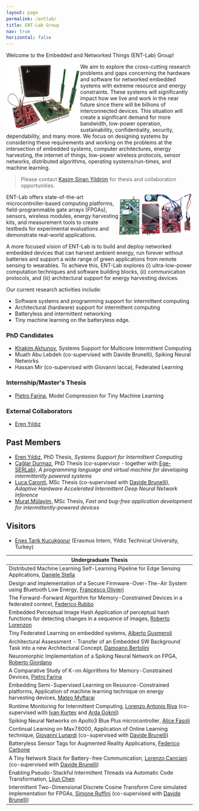```yaml
---
layout: page
permalink: /entlab/
title: ENT-Lab Group
nav: true
horizontal: false
---
```


Welcome to the Embedded and Networked Things (ENT-Lab) Group!

<img align="left" width="200px" src="assets/img/setup.png"/> We aim to explore the cross-cutting research problems and gaps concerning the hardware and software for networked embedded systems with extreme resource and energy constraints. These systems will significantly impact how we live and work in the near future since there will be billions of interconnected devices. This situation will create a significant demand for more bandwidth, low-power operation, sustainability, confidentiality, security, dependability, and many more. We focus on designing systems by considering these requirements and working on the problems at the intersection of embedded systems, computer architectures, energy harvesting, the internet of things, low-power wireless protocols, sensor networks, distributed algorithms, operating systems/run-times, and machine learning. 

> Please contact [Kasim Sinan Yildirim](https://sinanyil81.github.io) for thesis and collaboration opportunities.

<img align="right" width="200px" src="/assets/img/logo.png" /> ENT-Lab offers state-of-the-art microcontroller-based computing platforms,  field-programmable gate arrays (FPGAs), sensors, wireless modules, energy harvesting kits, and measurement tools to create testbeds for experimental evaluations and demonstrate real-world applications.

A more focused vision of ENT-Lab is to build and deploy networked embedded devices that can harvest ambient energy, run forever without batteries and support a wide range of green applications from remote sensing to wearables. To achieve this, ENT-Lab explores (i) ultra-low-power computation techniques and software building blocks, (ii) communication protocols, and (iii) architectural support for energy harvesting devices.

Our current research activities include:
- Software systems and programming support for intermittent computing
- Architectural (hardware) support for intermittent computing
- Batteryless and intermittent networking
- Tiny machine learning on the batteryless edge.

### PhD Candidates
- [Khakim Akhunov](https://webapps.unitn.it/du/en/Persona/PER0230856), Systems Support for Multicore Intermittent Computing
- Muath Abu Lebdeh (co-supervised with Davide Brunelli), Spiking Neural Networks
- Hassan Mir (co-supervised with Giovanni Iacca), Federated Learning

### Internship/Master's Thesis
- [Pietro Farina](), Model Compression for Tiny Machine Learning

### External Collaborators
- [Eren Yıldız](https://erenyildiz33.github.io/)

## Past Members

- [Eren Yıldız](https://erenyildiz33.github.io/), PhD Thesis, *Systems Support for Intermittent Computing*  
- [Çağlar Durmaz](https://www.researchgate.net/profile/Caglar_Durmaz), PhD Thesis (co-supervisor - together with [Ege-SERLab](http://akademik.ube.ege.edu.tr/serlab/)), *A programming language and virtual machine for developing intermittently powered systems*
- [Luca Caronti](https://github.com/lucacaronti), MSc Thesis (co-supervised with [Davide Brunelli](https://webapps.unitn.it/du/en/Persona/PER0061723/Curriculum)), *Adaptive Hardware Accelerated Intermittent Deep Neural Network Inference* 
- [Murat Mülayim](https://www.linkedin.com/in/mulayimmurat/), MSc Thesis, *Fast and bug-free application development for intermittently-powered devices*

## Visitors
- [Enes Tarik Kucukgorur]() (Erasmus Intern, Yildiz Technical University, Turkey)

| Undergraduate Thesis |
|---|
|Distributed Machine Learning Self-Learning Pipeline for Edge Sensing Applications, [Daniele Stella]() |
|Design and Implementation of a Secure Firmware-Over-The-Air System using Bluetooth Low Energy, [Francesco Olivieri]() |
|The Forward-Forward Algorithm for Memory-Constrained Devices in a federated context, [Federico Rubbo]() |
|Embedded Perceptual Image Hash Application of perceptual hash functions for detecting changes in a sequence of images, [Roberto Lorenzon]() |
|Tiny Federated Learning on embedded systems, [Alberto Gusmeroli]() |
|Architectural Assessment - Transfer of an Embedded SW Background Task into a new Architectural Concept, [Damoano Bertolini]() |
|Neuromorphic Implementation of a Spiking Neural Network on FPGA, [Roberto Giordano]() |
|A Comparative Study of K-nn Algorithms for Memory-Constrained Devices, [Pietro Farina]() |
|Embedding Semi-Supervised Learning on Resource-Constrained platforms, Application of machine learning technique on energy harvesting devices, [Mateo Myftaraj]() |
| Runtime Monitoring for Intermittent Computing, [Lorenzo Antonio Riva]() (co-supervised with [Ivan Kurtev]() and [Arda Goknil]()) |
| Spiking Neural Networks on Apollo3 Blue Plus microcontroller, [Alice Fasoli]() |
| Continual Learning on Max78000, Application of Online Learning technique, [Giovanni Lunardi]() (co-supervised with [Davide Brunelli](https://webapps.unitn.it/du/en/Persona/PER0061723/Curriculum)) |
| Batteryless Sensor Tags for Augmented Reality Applications, [Federico Carbone]() |
| A Tiny Network Stack for Battery-free Communication, [Lorenzo Canciani]() (co-supervised with [Davide Brunelli](https://webapps.unitn.it/du/en/Persona/PER0061723/Curriculum)) |
| Enabling Pseudo-Stackful Intermittent Threads via Automatic Code Transformation, [Lijun Chen](https://github.com/chenlijun99) |
| Intermittent Two-Dimensional Discrete Cosine Transform Core simulated implementation for FPGAs, [Simone Ruffini](https://simoneruffini.github.io/)  (co-supervised with [Davide Brunelli](https://webapps.unitn.it/du/en/Persona/PER0061723/Curriculum)) |



